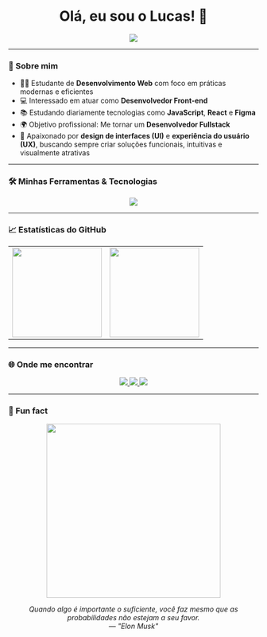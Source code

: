 <h1 align="center">Olá, eu sou o Lucas! 👋</h1>

<p align="center">
  <img src="https://readme-typing-svg.herokuapp.com?font=Fira+Code&size=28&pause=1000&color=00BFFF&center=true&vCenter=true&width=1100&lines=Especialista+em+Front-end+💻+e+Back-end+⚙️;Apaixonado+por+tecnologias+como+UX%2FUI+🎨;Comprometido+com+soluções+criativas+✨+e+eficientes+⚡;Meu+objetivo+é+criar+soluções+completas+e+lógicas+⚡;Assim+unindo+o+design+🎨+com+o+desenvolvimento+web+🧠" />
</p>

---

### 💼 Sobre mim

- 👨‍🎓 Estudante de **Desenvolvimento Web** com foco em práticas modernas e eficientes  
- 💻 Interessado em atuar como **Desenvolvedor Front-end**  
- 📚 Estudando diariamente tecnologias como **JavaScript**, **React** e **Figma**  
- 🌍 Objetivo profissional: Me tornar um **Desenvolvedor Fullstack**  
- 🎨 Apaixonado por **design de interfaces (UI)** e **experiência do usuário (UX)**, buscando sempre criar soluções funcionais, intuitivas e visualmente atrativas  

---

### 🛠️ Minhas Ferramentas & Tecnologias

<p align="center">
  <img src="https://skillicons.dev/icons?i=html,css,js,react,figma,git,vscode" />
</p>

---

### 📈 Estatísticas do GitHub

<table align="center">
  <tr>
    <td><img height="180em" src="https://github-readme-stats.vercel.app/api?username=Lucas-tech-silva&show_icons=true&theme=tokyonight&count_private=true&hide_border=true"/></td>
    <td><img height="180em" src="https://github-readme-stats.vercel.app/api/top-langs/?username=Lucas-tech-silva&layout=compact&theme=tokyonight&hide_border=true"/></td>
  </tr>
</table>

---

### 🌐 Onde me encontrar

<p align="center">
   <a href="https://www.linkedin.com/in/lucas-silva-ab6360365/" target="_blank">
    <img src="https://img.shields.io/badge/LinkedIn-0A66C2?style=for-the-badge&logo=linkedin&logoColor=white"/>
  </a>
    <a href="mailto:lucassilva1710@yahoo.com?   subject=Interesse%20em%20seu%20perfil%20no%20GitHub&body=Prezado%20Lucas%2C%0D%0A%0D%0AAnalisei%20seu%20perfil%20no%20GitHub%20e%20fiquei%20interessado%20em%20seu%20trabalho.%20Gostaria%20de%20iniciar%20um%20contato%20profissional.%0D%0A%0D%0AFico%20no%20aguardo%20de%20seu%20retorno.%0D%0A%0D%0AAtenciosamente%2C">
    <img src="https://img.shields.io/badge/Enviar%20Email-6001D2?style=for-the-badge&logo=yahoo&logoColor=white"/>
  </a>
   <a href="https://wa.me/5511930343236?text=Ol%C3%A1%2C%20Lucas%20gostaria%20de%20falar%20com%20voc%C3%AA%20%3F">
  <img src="https://img.shields.io/badge/(11)%2093034--3236-25D366?style=for-the-badge&logo=whatsapp&logoColor=white"/>
  </a>
</p>

---

### 🎉 Fun fact

<p align="center">
  <img src="https://media.giphy.com/media/qgQUggAC3Pfv687qPC/giphy.gif" width="350" />
</p>

<p align="center">
  <i>Quando algo é importante o suficiente, você faz mesmo que as probabilidades não estejam a seu favor. <br>
   — "Elon Musk" </i>
</p>
